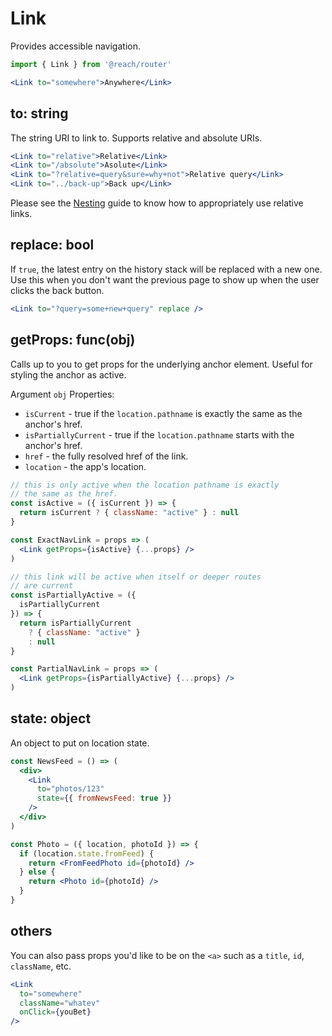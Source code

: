 # Link

Provides accessible navigation.

```jsx
import { Link } from '@reach/router'

<Link to="somewhere">Anywhere</Link>
```

## to: string

The string URI to link to. Supports relative and absolute URIs.

```jsx
<Link to="relative">Relative</Link>
<Link to="/absolute">Asolute</Link>
<Link to="?relative=query&sure=why+not">Relative query</Link>
<Link to="../back-up">Back up</Link>
```

Please see the [Nesting](../nesting) guide to know how to appropriately use relative links.

## replace: bool

If `true`, the latest entry on the history stack will be replaced with a new one. Use this when you don't want the previous page to show up when the user clicks the back button.

```jsx
<Link to="?query=some+new+query" replace />
```

## getProps: func(obj)

Calls up to you to get props for the underlying anchor element. Useful for styling the anchor as active.

Argument `obj` Properties:

* `isCurrent` - true if the `location.pathname` is exactly the same as the anchor's href.
* `isPartiallyCurrent` - true if the `location.pathname` starts with the anchor's href.
* `href` - the fully resolved href of the link.
* `location` - the app's location.

```jsx
// this is only active when the location pathname is exactly
// the same as the href.
const isActive = ({ isCurrent }) => {
  return isCurrent ? { className: "active" } : null
}

const ExactNavLink = props => (
  <Link getProps={isActive} {...props} />
)

// this link will be active when itself or deeper routes
// are current
const isPartiallyActive = ({
  isPartiallyCurrent
}) => {
  return isPartiallyCurrent
    ? { className: "active" }
    : null
}

const PartialNavLink = props => (
  <Link getProps={isPartiallyActive} {...props} />
)
```

## state: object

An object to put on location state.

```jsx
const NewsFeed = () => (
  <div>
    <Link
      to="photos/123"
      state={{ fromNewsFeed: true }}
    />
  </div>
)

const Photo = ({ location, photoId }) => {
  if (location.state.fromFeed) {
    return <FromFeedPhoto id={photoId} />
  } else {
    return <Photo id={photoId} />
  }
}
```

## others

You can also pass props you'd like to be on the `<a>` such as a `title`, `id`, `className`, etc.

```jsx
<Link
  to="somewhere"
  className="whatev"
  onClick={youBet}
/>
```
